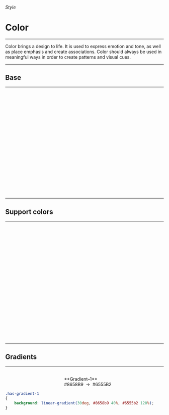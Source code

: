 <h6 class="subtitle is-5 has-text-grey has-text-weight-semibold">Style</h6><h1 class="title is-1">Color</h1>
<hr class="is-small">
<p class="subtitle is-5 has-text-weight-semibold"><span class="has-text-primary has-text-weight-bold">Color</span> brings a design to life. It is used to express emotion and tone, as well as place emphasis and create associations. Color should always be used in meaningful ways in order to create patterns and visual cues.</p>

<hr class="is-large">

<h2 class="title is-4 has-text-weight-normal">Base</h2>

<hr class="is-small">

<div class="columns is-multiline is-gapless">
    <div class="column is-3"><div class="notification is-radiusless" style="background: #7E6ADE;"><br><br></div></div>
    <div class="column is-3"><div class="notification is-radiusless" style="background: #393B4F;"><br><br></div></div>
    <div class="column is-3"><div class="notification is-radiusless" style="background: #FFFFFF; box-shadow: inset 0 0 0 1px rgba(0,0,0,0.075);"><br><br></div></div>
    <div class="column is-3"></div>
    <div class="column is-3"><br>**Brand–1**<br><span class="subtitle is-6 has-text-grey-dark has-text-monospace">#7E6ADE</span></div>
    <div class="column is-3"><br>**Brand–2**<br><span class="subtitle is-6 has-text-grey-dark has-text-monospace">#393B4F</span></div>
    <div class="column is-3"><br>**Brand–3**<br><span class="subtitle is-6 has-text-grey-dark has-text-monospace">#FFFFFF</span></div>
    <div class="column is-12"><br><br></div>
    <div class="column is-3"><div class="notification is-radiusless" style="background: #F9F9FD;"><br><br></div></div>
    <div class="column is-3"><div class="notification is-radiusless" style="background: #F1F1F5;"><br><br></div></div>
    <div class="column is-3"><div class="notification is-radiusless" style="background: #E1E2E9;"><br><br></div></div>
    <div class="column is-3"><div class="notification is-radiusless" style="background: #CFCFD7;"><br><br></div></div>
    <div class="column is-3"><br>**UI–1**<br><span class="subtitle is-6 has-text-grey-dark has-text-monospace">#F9F9FD</span></div>
    <div class="column is-3"><br>**UI–2**<br><span class="subtitle is-6 has-text-grey-dark has-text-monospace">#F1F1F5</span></div>
    <div class="column is-3"><br>**UI–3**<br><span class="subtitle is-6 has-text-grey-dark has-text-monospace">#E1E2E9</span></div>
    <div class="column is-3"><br>**UI–4**<br><span class="subtitle is-6 has-text-grey-dark has-text-monospace">#CFCFD7</span></div>
    <div class="column is-12"><br><br></div>
    <div class="column is-3"><div class="notification is-radiusless" style="background: #333446;"><br><br></div></div>
    <div class="column is-3"><div class="notification is-radiusless" style="background: #606272;"><br><br></div></div>
    <div class="column is-3"><div class="notification is-radiusless" style="background: #848593;"><br><br></div></div>
    <div class="column is-3"><div class="notification is-radiusless" style="background: #9C9DA7;"><br><br></div></div>
    <div class="column is-3"><br>**Text–1**<br><span class="subtitle is-6 has-text-grey-dark has-text-monospace">#333446</span></div>
    <div class="column is-3"><br>**Text–2**<br><span class="subtitle is-6 has-text-grey-dark has-text-monospace">#606272</span></div>
    <div class="column is-3"><br>**Text–3**<br><span class="subtitle is-6 has-text-grey-dark has-text-monospace">#848593</span></div>
    <div class="column is-3"><br>**Text–4**<br><span class="subtitle is-6 has-text-grey-dark has-text-monospace">#9C9DA7</span></div>
</div>

<hr class="is-large">

<h2 class="title is-4 has-text-weight-normal">Support colors</h2>

<hr class="is-small">

<div class="columns is-multiline is-gapless">
    <div class="column is-3"><div class="notification is-radiusless" style="background: #FF5A5F;"><br><br></div></div>
    <div class="column is-3"><div class="notification is-radiusless" style="background: #06BE8F;"><br><br></div></div>
    <div class="column is-3"><div class="notification is-radiusless" style="background: #FFC857;"><br><br></div></div>
    <div class="column is-3"><div class="notification is-radiusless" style="background: #C9F0FF;"><br><br></div></div>
    <div class="column is-3"><br>**Support–1**<br><span class="subtitle is-6 has-text-grey-dark has-text-monospace">#FF5A5F</span></div>
    <div class="column is-3"><br>**Support–2**<br><span class="subtitle is-6 has-text-grey-dark has-text-monospace">#06BE8F</span></div>
    <div class="column is-3"><br>**Support–3**<br><span class="subtitle is-6 has-text-grey-dark has-text-monospace">#FFC857</span></div>
    <div class="column is-3"><br>**Support–4**<br><span class="subtitle is-6 has-text-grey-dark has-text-monospace">#C9F0FF</span></div>
    <div class="column is-12"><br><br></div>
    <div class="column is-3"><div class="notification is-radiusless" style="background: #FFACAF;"><br><br></div></div>
    <div class="column is-3"><div class="notification is-radiusless" style="background: #B5F2E2;"><br><br></div></div>
    <div class="column is-3"><div class="notification is-radiusless" style="background: #FFE3AB;"><br><br></div></div>
    <div class="column is-3"><div class="notification is-radiusless" style="background: #D3F3FF;"><br><br></div></div>
    <div class="column is-3"><br>**Pastel–1**<br><span class="subtitle is-6 has-text-grey-dark has-text-monospace">#FFACAF</span></div>
    <div class="column is-3"><br>**Pastel–2**<br><span class="subtitle is-6 has-text-grey-dark has-text-monospace">#B5F2E2</span></div>
    <div class="column is-3"><br>**Pastel–3**<br><span class="subtitle is-6 has-text-grey-dark has-text-monospace">#FFE3AB</span></div>
    <div class="column is-3"><br>**Pastel–4**<br><span class="subtitle is-6 has-text-grey-dark has-text-monospace">#D3F3FF</span></div>
    <div class="column is-12"><br><br></div>
    <div class="column is-3"><div class="notification is-radiusless" style="background: #715FC7;"><br><br></div></div>
    <div class="column is-3"><div class="notification is-radiusless" style="background: #5D7DC7;"><br><br></div></div>
    <div class="column is-3"><div class="notification is-radiusless" style="background: #FF8D40;"><br><br></div></div>
    <div class="column is-3"></div>
    <div class="column is-3"><br>**Support–5**<br><span class="subtitle is-6 has-text-grey-dark has-text-monospace">#715FC7</span></div>
    <div class="column is-3"><br>**Support–6**<br><span class="subtitle is-6 has-text-grey-dark has-text-monospace">#5D7DC7</span></div>
    <div class="column is-3"><br>**Support–7**<br><span class="subtitle is-6 has-text-grey-dark has-text-monospace">#FF8D40</span></div>
    <div class="column"></div>
</div>


<hr class="is-large">

<h2 class="title is-4 has-text-weight-normal">Gradients</h2>

<hr class="is-invisible is-small">

<div class="columns is-multiline is-gapless">
    <div class="column is-12"><div class="notification has-gradient-1"><br></div></div>
    <div class="column is-12"><br>**Gradient–1**<br><span class="subtitle is-6 has-text-grey-dark has-text-monospace">#8658B9</span> &nbsp;→&nbsp; <span class="subtitle is-6 has-text-grey-dark has-text-monospace">#6555B2</span></div>
</div>

```css
.has-gradient-1
{
    background: linear-gradient(30deg, #8658b9 40%, #6555b2 120%);
}
```
